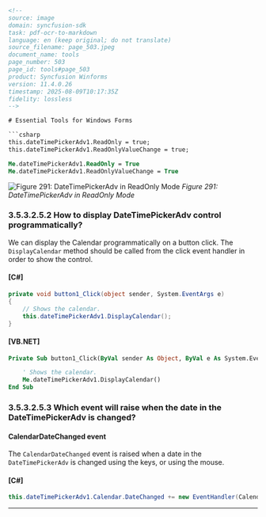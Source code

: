 ```html
<!--
source: image
domain: syncfusion-sdk
task: pdf-ocr-to-markdown
language: en (keep original; do not translate)
source_filename: page_503.jpeg
document_name: tools
page_number: 503
page_id: tools#page_503
product: Syncfusion Winforms
version: 11.4.0.26
timestamp: 2025-08-09T10:17:35Z
fidelity: lossless
-->

# Essential Tools for Windows Forms

```csharp
this.dateTimePickerAdv1.ReadOnly = true;
this.dateTimePickerAdv1.ReadOnlyValueChange = true;
```

```vb
Me.dateTimePickerAdv1.ReadOnly = True
Me.dateTimePickerAdv1.ReadOnlyValueChange = True
```

![](https://example.com/image.png "Figure 291: DateTimePickerAdv in ReadOnly Mode")
*Figure 291: DateTimePickerAdv in ReadOnly Mode*

### 3.5.3.2.5.2 How to display DateTimePickerAdv control programmatically?

We can display the Calendar programmatically on a button click. The `DisplayCalendar` method should be called from the click event handler in order to show the control.

#### [C#]

```csharp
private void button1_Click(object sender, System.EventArgs e)
{
    // Shows the calendar.
    this.dateTimePickerAdv1.DisplayCalendar();
}
```

#### [VB.NET]

```vb
Private Sub button1_Click(ByVal sender As Object, ByVal e As System.EventArgs)

    ' Shows the calendar.
    Me.dateTimePickerAdv1.DisplayCalendar()
End Sub
```

### 3.5.3.2.5.3 Which event will raise when the date in the DateTimePickerAdv is changed?

#### CalendarDateChanged event

The `CalendarDateChanged` event is raised when a date in the `DateTimePickerAdv` is changed using the keys, or using the mouse.

#### [C#]

```csharp
this.dateTimePickerAdv1.Calendar.DateChanged += new EventHandler(Calendar_DateChanged);
```

---

<!-- tags: [syncfusion, windowsforms, datetimepickeradv, readonly, displaycalendar, calendardatechanged] keywords: [datetimepickeradv, readonly, readonlyvaluechange, displaycalendar, calendardatechanged, control, events, methods, programmatic, userinteraction] -->
```